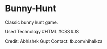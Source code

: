 # Bunny-Hunt
Classic bunny hunt game.

Used Technology
#HTML
#CSS
#JS

Credit: Abhishek Gupt
Contact: fb.com/nihalkza
